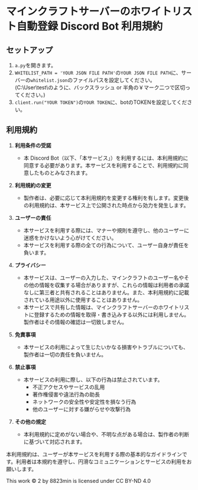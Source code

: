 # マインクラフトサーバーのホワイトリスト自動登録 Discord Bot 利用規約

## セットアップ

1. `a.py`を開きます。
2. `WHITELIST_PATH = 'YOUR JSON FILE PATH'`の`YOUR JSON FILE PATH`に、サーバーの`whitelist.json`のファイルパスを設定してください。(C:\\User\\test\\のように、バックスラッシュ or 半角の￥マーク二つで区切ってください。)
3. `client.run("YOUR TOKEN")`の`YOUR TOKEN`に、botのTOKENを設定してください。

## 利用規約

1. **利用条件の受諾**
   - 本 Discord Bot（以下、「本サービス」）を利用するには、本利用規約に同意する必要があります。本サービスを利用することで、利用規約に同意したものとみなされます。

2. **利用規約の変更**
   - 製作者は、必要に応じて本利用規約を変更する権利を有します。変更後の利用規約は、本サービス上で公開された時点から効力を発生します。

3. **ユーザーの責任**
   - 本サービスを利用する際には、マナーや規則を遵守し、他のユーザーに迷惑をかけないよう心がけてください。
   - 本サービスを利用する際の全ての行為について、ユーザー自身が責任を負います。

4. **プライバシー**
   - 本サービスは、ユーザーの入力した、マインクラフトのユーザー名やその他の情報を収集する場合がありますが、これらの情報は利用者の承諾なしに第三者と共有されることはありません。また、本利用規約に記載されている用途以外に使用することはありません。
   - 本サービスで共有した情報は、マインクラフトサーバーのホワイトリストに登録するための情報を取得・書き込みする以外には利用しません。製作者はその情報の確認は一切致しません。

5. **免責事項**
   - 本サービスの利用によって生じたいかなる損害やトラブルについても、製作者は一切の責任を負いません。

6. **禁止事項**
   - 本サービスの利用に際し、以下の行為は禁止されています。
      - 不正アクセスやサービスの乱用
      - 著作権侵害や違法行為の助長
      - ネットワークの安全性や安定性を損なう行為
      - 他のユーザーに対する嫌がらせや攻撃行為

7. **その他の規定**
   - 本利用規約に定めがない場合や、不明な点がある場合は、製作者の判断に基づいて対応されます。

本利用規約は、ユーザーが本サービスを利用する際の基本的なガイドラインです。利用者は本規約を遵守し、円滑なコミュニケーションとサービスの利用をお願いします。

This work © 2 by 8823min is licensed under CC BY-ND 4.0 
